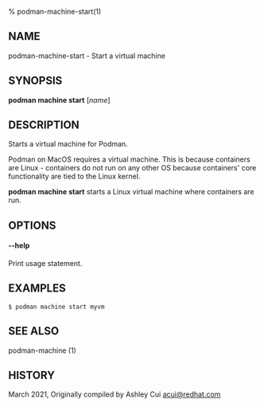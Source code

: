 % podman-machine-start(1)

## NAME
podman\-machine\-start - Start a virtual machine

## SYNOPSIS
**podman machine start** [*name*]

## DESCRIPTION

Starts a virtual machine for Podman.

Podman on MacOS requires a virtual machine. This is because containers are Linux -
containers do not run on any other OS because containers' core functionality are
tied to the Linux kernel.

**podman machine start** starts a Linux virtual machine where containers are run.

## OPTIONS

#### **\-\-help**

Print usage statement.

## EXAMPLES

```
$ podman machine start myvm
```

## SEE ALSO
podman-machine (1)

## HISTORY
March 2021, Originally compiled by Ashley Cui <acui@redhat.com>
